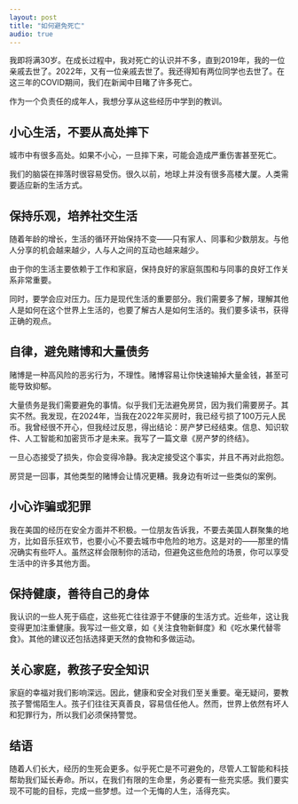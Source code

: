 ```yaml
---
layout: post  
title: "如何避免死亡"
audio: true
---
```


我即将满30岁。在成长过程中，我对死亡的认识并不多，直到2019年，我的一位亲戚去世了。2022年，又有一位亲戚去世了。我还得知有两位同学也去世了。在这三年的COVID期间，我们在新闻中目睹了许多死亡。

作为一个负责任的成年人，我想分享从这些经历中学到的教训。

## 小心生活，不要从高处摔下

城市中有很多高处。如果不小心，一旦摔下来，可能会造成严重伤害甚至死亡。

我们的脑袋在摔落时很容易受伤。很久以前，地球上并没有很多高楼大厦。人类需要适应新的生活方式。

## 保持乐观，培养社交生活

随着年龄的增长，生活的循环开始保持不变——只有家人、同事和少数朋友。与他人分享的机会越来越少，人与人之间的互动也越来越少。

由于你的生活主要依赖于工作和家庭，保持良好的家庭氛围和与同事的良好工作关系非常重要。

同时，要学会应对压力。压力是现代生活的重要部分。我们需要多了解，理解其他人是如何在这个世界上生活的，也要了解古人是如何生活的。我们要多读书，获得正确的观点。

## 自律，避免赌博和大量债务

赌博是一种高风险的恶劣行为，不理性。赌博容易让你快速输掉大量金钱，甚至可能导致抑郁。

大量债务是我们需要避免的事情。似乎我们无法避免房贷，因为我们需要房子。其实不然。我发现，在2024年，当我在2022年买房时，我已经亏损了100万元人民币。我曾经很不开心，但我经过反思，得出结论：房产梦已经结束。信息、知识软件、人工智能和加密货币才是未来。我写了一篇文章《房产梦的终结》。

一旦心态接受了损失，你会变得冷静。我决定接受这个事实，并且不再对此抱怨。

房贷是一回事，其他类型的赌博会让情况更糟。我身边有听过一些类似的案例。

## 小心诈骗或犯罪

我在美国的经历在安全方面并不积极。一位朋友告诉我，不要去美国人群聚集的地方，比如音乐狂欢节，也要小心不要去城市中危险的地方。这是对的——那里的情况确实有些吓人。虽然这样会限制你的活动，但避免这些危险的场景，你可以享受生活中的许多其他方面。

## 保持健康，善待自己的身体

我认识的一些人死于癌症，这些死亡往往源于不健康的生活方式。近些年，这让我变得更加注重健康。我写过一些文章，如《关注食物新鲜度》和《吃水果代替零食》。其他的建议还包括选择更天然的食物和多做运动。

## 关心家庭，教孩子安全知识

家庭的幸福对我们影响深远。因此，健康和安全对我们至关重要。毫无疑问，要教孩子警惕陌生人。孩子们往往天真善良，容易信任他人。然而，世界上依然有坏人和犯罪行为，所以我们必须保持警觉。

## 结语

随着人们长大，经历的生死会更多。似乎死亡是不可避免的，尽管人工智能和科技帮助我们延长寿命。所以，在我们有限的生命里，务必要有一些充实感。我们要实现不可能的目标，完成一些梦想。过一个无悔的人生，活得充实。

